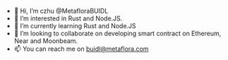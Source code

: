 - 👋 Hi, I’m czhu @MetafloraBUIDL
- 👀 I’m interested in Rust and Node.JS.
- 🌱 I’m currently learning Rust and Node.JS 
- 💞️ I’m looking to collaborate on developing smart contract on Ethereum, Near and Moonbeam.
- 📫 You can reach me on buidl@metaflora.com

<!---
MetafloraBUIDL/MetafloraBUIDL is a ✨ special ✨ repository because its `README.md` (this file) appears on your GitHub profile.
You can click the Preview link to take a look at your changes.
--->
